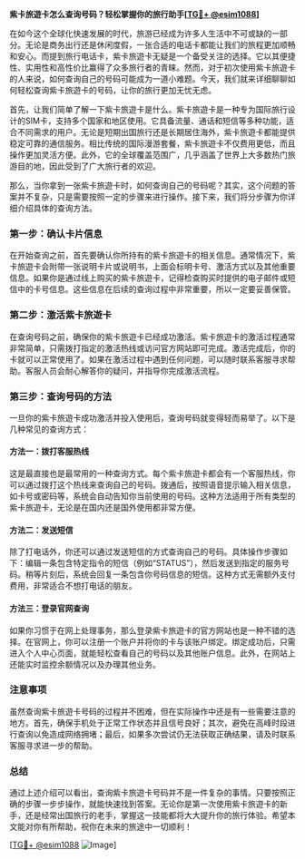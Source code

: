 **紫卡旅遊卡怎么查询号码？轻松掌握你的旅行助手[[TG💪+ @esim1088](https://t.me/s/esim1088)]**

在如今这个全球化快速发展的时代，旅游已经成为许多人生活中不可或缺的一部分。无论是商务出行还是休闲度假，一张合适的电话卡都能让我们的旅程更加顺畅和安心。而提到旅行电话卡，紫卡旅遊卡无疑是一个备受关注的选择。它以其便捷性、实用性和高性价比赢得了众多旅行者的青睐。然而，对于初次使用紫卡旅遊卡的人来说，如何查询自己的号码可能成为一道小难题。今天，我们就来详细聊聊如何轻松查询紫卡旅遊卡的号码，让你的旅行更加无忧无虑。

首先，让我们简单了解一下紫卡旅遊卡是什么。紫卡旅遊卡是一种专为国际旅行设计的SIM卡，支持多个国家和地区使用。它具备流量、通话和短信等多种功能，适合不同需求的用户。无论是短期出国旅行还是长期居住海外，紫卡旅遊卡都能提供稳定可靠的通信服务。相比传统的国际漫游套餐，紫卡旅遊卡不仅费用更低，而且操作更加灵活方便。此外，它的全球覆盖范围广，几乎涵盖了世界上大多数热门旅游目的地，因此受到了广大旅行者的欢迎。

那么，当你拿到一张紫卡旅遊卡时，如何查询自己的号码呢？其实，这个问题的答案并不复杂，只是需要按照一定的步骤来进行操作。接下来，我们将分步骤为你详细介绍具体的查询方法。

### 第一步：确认卡片信息

在开始查询之前，首先要确认你所持有的紫卡旅遊卡的相关信息。通常情况下，紫卡旅遊卡会附带一张说明卡片或说明书，上面会标明卡号、激活方式以及其他重要信息。如果你是通过线上购买的紫卡旅遊卡，记得检查购买时提供的电子邮件或短信中的卡号信息。这些信息在后续的查询过程中非常重要，所以一定要妥善保管。

### 第二步：激活紫卡旅遊卡

在查询号码之前，确保你的紫卡旅遊卡已经成功激活。紫卡旅遊卡的激活过程通常非常简单，只需拨打指定的激活热线或访问官方网站即可完成。激活完成后，你的卡就可以正常使用了。如果在激活过程中遇到任何问题，可以随时联系客服寻求帮助。客服人员会耐心解答你的疑问，并指导你完成激活流程。

### 第三步：查询号码的方法

一旦你的紫卡旅遊卡成功激活并投入使用后，查询号码就变得轻而易举了。以下是几种常见的查询方式：

#### 方法一：拨打客服热线

这是最直接也是最常用的一种查询方式。每个紫卡旅遊卡都会有一个客服热线，你可以通过拨打这个热线来查询自己的号码。拨通后，按照语音提示输入相关信息，如卡号或密码等，系统会自动告知你当前使用的号码。这种方法适用于所有类型的紫卡旅遊卡，无论是在国内还是国外使用都非常方便。

#### 方法二：发送短信

除了打电话外，你还可以通过发送短信的方式查询自己的号码。具体操作步骤如下：编辑一条包含特定指令的短信（例如“STATUS”），然后发送到指定的服务号码。稍等片刻后，系统会回复一条包含你号码信息的短信。这种方式无需额外支付费用，非常适合不想打电话的朋友。

#### 方法三：登录官网查询

如果你习惯于在网上处理事务，那么登录紫卡旅遊卡的官方网站也是一种不错的选择。在官网上，你可以注册一个账户并将你的卡与该账户绑定。绑定成功后，只需进入个人中心页面，就能轻松查看自己的号码以及其他账户信息。此外，在网站上还能实时监控余额情况以及办理其他业务。

### 注意事项

虽然查询紫卡旅遊卡号码的过程并不困难，但在实际操作中还是有一些需要注意的地方。首先，确保手机处于正常工作状态并且信号良好；其次，避免在高峰时段进行查询以免造成网络拥堵；最后，如果多次尝试仍无法获取正确结果，请及时联系客服寻求进一步的帮助。

### 总结

通过上述介绍可以看出，查询紫卡旅遊卡号码并不是一件复杂的事情。只要按照正确的步骤一步步操作，就能快速找到答案。无论你是第一次使用紫卡旅遊卡的新手，还是经常出国旅行的老手，掌握这一技能都将大大提升你的旅行体验。希望本文能对你有所帮助，祝你在未来的旅途中一切顺利！

[[TG💪+ @esim1088](https://t.me/s/esim1088) ![Image](https://i.postimg.cc/4NQfJmqS/Snipaste-2025-05-13-00-14-12.png)]